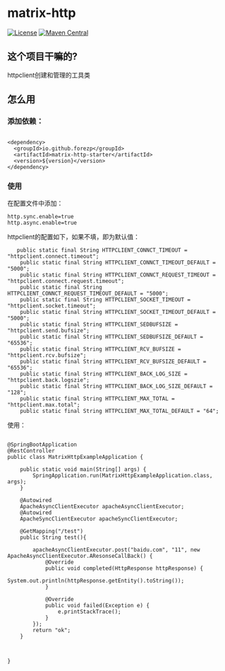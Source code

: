 # matrix-http


[![License](https://img.shields.io/badge/License-Apache%202.0-blue.svg?label=license)](https://github.com/forezp/matrix-eventbus/blob/master/LICENSE)
[![Maven Central](https://img.shields.io/maven-central/v/io.github.forezp/matrix-http-starter.svg?label=maven%20central)](http://mvnrepository.com/artifact/io.github.forezp/matrix-http-starter)

## 这个项目干嘛的?

httpclient创建和管理的工具类

## 怎么用


### 添加依赖：


```$xslt

<dependency>
  <groupId>io.github.forezp</groupId>
  <artifactId>matrix-http-starter</artifactId>
  <version>${version}</version>
</dependency>
```




### 使用

在配置文件中添加：

```
http.sync.enable=true
http.async.enable=true

```

httpclient的配置如下，如果不填，即为默认值：

```
   public static final String HTTPCLIENT_CONNCT_TIMEOUT = "httpclient.connect.timeout";
    public static final String HTTPCLIENT_CONNCT_TIMEOUT_DEFAULT = "5000";
    public static final String HTTPCLIENT_CONNCT_REQUEST_TIMEOUT = "httpclient.connect.request.timeout";
    public static final String HTTPCLIENT_CONNCT_REQUEST_TIMEOUT_DEFAULT = "5000";
    public static final String HTTPCLIENT_SOCKET_TIMEOUT = "httpclient.socket.timeout";
    public static final String HTTPCLIENT_SOCKET_TIMEOUT_DEFAULT = "5000";
    public static final String HTTPCLIENT_SEDBUFSIZE = "httpclient.send.bufsize";
    public static final String HTTPCLIENT_SEDBUFSIZE_DEFAULT = "65536";
    public static final String HTTPCLIENT_RCV_BUFSIZE = "httpclient.rcv.bufsize";
    public static final String HTTPCLIENT_RCV_BUFSIZE_DEFAULT = "65536";
    public static final String HTTPCLIENT_BACK_LOG_SIZE = "httpclient.back.logszie";
    public static final String HTTPCLIENT_BACK_LOG_SIZE_DEFAULT = "128";
    public static final String HTTPCLIENT_MAX_TOTAL = "httpclient.max.total";
    public static final String HTTPCLIENT_MAX_TOTAL_DEFAULT = "64";

```
使用：

```

@SpringBootApplication
@RestController
public class MatrixHttpExampleApplication {

	public static void main(String[] args) {
		SpringApplication.run(MatrixHttpExampleApplication.class, args);
	}

	@Autowired
	ApacheAsyncClientExecutor apacheAsyncClientExecutor;
	@Autowired
	ApacheSyncClientExecutor apacheSyncClientExecutor;

	@GetMapping("/test")
	public String test(){

		apacheAsyncClientExecutor.post("baidu.com", "11", new ApacheAsyncClientExecutor.AResonseCallBack() {
			@Override
			public void completed(HttpResponse httpResponse) {
				System.out.println(httpResponse.getEntity().toString());
			}

			@Override
			public void failed(Exception e) {
				e.printStackTrace();
			}
		});
		return "ok";
	}



}

```
